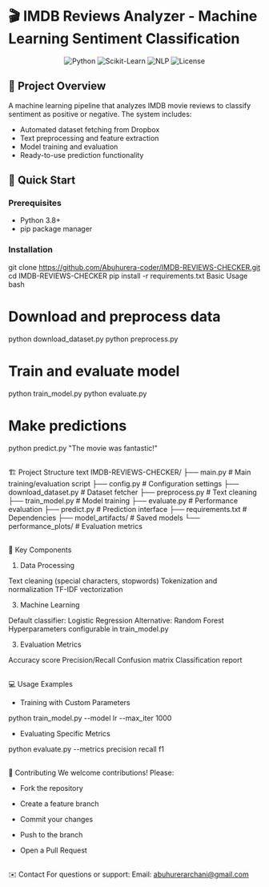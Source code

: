 # 🎬 IMDB Reviews Analyzer - Machine Learning Sentiment Classification

<div align="center">
  <img src="https://img.shields.io/badge/Python-3.8+-blue?logo=python" alt="Python"/>
  <img src="https://img.shields.io/badge/Scikit--Learn-1.2+-orange?logo=scikit-learn" alt="Scikit-Learn"/>
  <img src="https://img.shields.io/badge/NLP-Processing-ff69b4" alt="NLP"/>
  <img src="https://img.shields.io/badge/License-MIT-green" alt="License"/>
</div>

## 📌 Project Overview

A machine learning pipeline that analyzes IMDB movie reviews to classify sentiment as positive or negative. The system includes:

- Automated dataset fetching from Dropbox
- Text preprocessing and feature extraction
- Model training and evaluation
- Ready-to-use prediction functionality

## 🚀 Quick Start

### Prerequisites
- Python 3.8+
- pip package manager

### Installation

git clone https://github.com/Abuhurera-coder/IMDB-REVIEWS-CHECKER.git
cd IMDB-REVIEWS-CHECKER
pip install -r requirements.txt
Basic Usage
bash
# Download and preprocess data
python download_dataset.py
python preprocess.py

# Train and evaluate model
python train_model.py
python evaluate.py

# Make predictions
python predict.py "The movie was fantastic!"


<div align="center">
  <img src="https://user-images.githubusercontent.com/74038190/240304586-218f11fa-42f4-4af1-9e0a-a2a8e8a7f4e9.gif" width="100%" height="2px"/>
</div>

🏗️ Project Structure
text
IMDB-REVIEWS-CHECKER/
├── main.py                 # Main training/evaluation script
├── config.py               # Configuration settings
├── download_dataset.py     # Dataset fetcher
├── preprocess.py           # Text cleaning
├── train_model.py          # Model training
├── evaluate.py             # Performance evaluation
├── predict.py              # Prediction interface
├── requirements.txt        # Dependencies
├── model_artifacts/        # Saved models
└── performance_plots/      # Evaluation metrics


<div align="center">
  <img src="https://user-images.githubusercontent.com/74038190/240304586-218f11fa-42f4-4af1-9e0a-a2a8e8a7f4e9.gif" width="100%" height="2px"/>
</div>

🔧 Key Components

1. Data Processing
   
Text cleaning (special characters, stopwords)
Tokenization and normalization
TF-IDF vectorization

3. Machine Learning
   
Default classifier: Logistic Regression
Alternative: Random Forest
Hyperparameters configurable in train_model.py

3. Evaluation Metrics
   
Accuracy score
Precision/Recall
Confusion matrix
Classification report


<div align="center">
  <img src="https://user-images.githubusercontent.com/74038190/240304586-218f11fa-42f4-4af1-9e0a-a2a8e8a7f4e9.gif" width="100%" height="2px"/>
</div>


💻 Usage Examples

- Training with Custom Parameters

python train_model.py 
--model lr 
--max_iter 1000

- Evaluating Specific Metrics

python evaluate.py 
--metrics precision recall f1

<div align="center">
  <img src="https://user-images.githubusercontent.com/74038190/240304586-218f11fa-42f4-4af1-9e0a-a2a8e8a7f4e9.gif" width="100%" height="2px"/>
</div>


🤝 Contributing
We welcome contributions! Please:

- Fork the repository
  
- Create a feature branch
  
- Commit your changes

- Push to the branch

- Open a Pull Request

<div align="center">
  <img src="https://user-images.githubusercontent.com/74038190/240304586-218f11fa-42f4-4af1-9e0a-a2a8e8a7f4e9.gif" width="100%" height="2px"/>
</div>


✉️ Contact
For questions or support:
Email: abuhurerarchani@gmail.com

